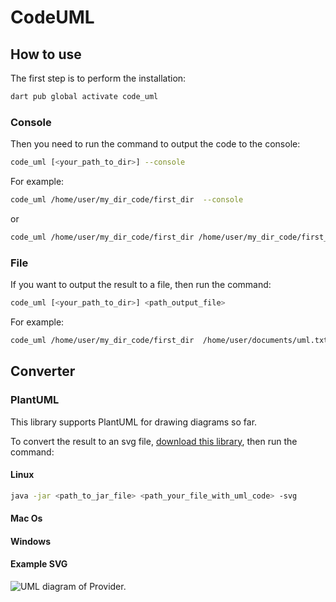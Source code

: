 # CodeUML

## How to use
The first step is to perform the installation:
```bash
dart pub global activate code_uml
```

### Console

Then you need to run the command to output the code to the console:
```bash
code_uml [<your_path_to_dir>] --console
```

For example:
```bash
code_uml /home/user/my_dir_code/first_dir  --console
```
or
```bash
code_uml /home/user/my_dir_code/first_dir /home/user/my_dir_code/first_dir --console
```

### File
If you want to output the result to a file, then run the command:
```bash
code_uml [<your_path_to_dir>] <path_output_file>
```

For example:
```bash
code_uml /home/user/my_dir_code/first_dir  /home/user/documents/uml.txt
```

## Converter

### PlantUML

This library supports PlantUML for drawing diagrams so far. 

To convert the result to an svg file, [download this library](https://github.com/plantuml/plantuml/releases), then run the command:

#### Linux
```bash
java -jar <path_to_jar_file> <path_your_file_with_uml_code> -svg
```

#### Mac Os

#### Windows

#### Example SVG
![UML diagram of Provider.](https://github.com/chashkovdaniil/graph_analyzer/raw/main/example/example_of_provider.svg)
